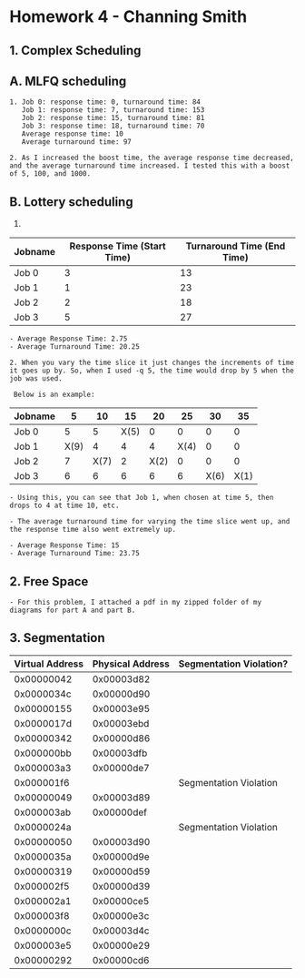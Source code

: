 # Homework 4 - Channing Smith

## 1. Complex Scheduling
## A. MLFQ scheduling
```
1. Job 0: response time: 0, turnaround time: 84
   Job 1: response time: 7, turnaround time: 153
   Job 2: response time: 15, turnaround time: 81
   Job 3: response time: 18, turnaround time: 70
   Average response time: 10
   Average turnaround time: 97
  ```
  ```
2. As I increased the boost time, the average response time decreased, and the average turnaround time increased. I tested this with a boost of 5, 100, and 1000.
```

## B. Lottery scheduling

1.

| Jobname | Response Time (Start Time) | Turnaround Time (End Time) |
| --------|----------------------------|----------------------------|
| Job 0   |3                           |13                          |
| Job 1   |1                           |23                          |
| Job 2   |2                           |18                          |
| Job 3   |5                           |27                          |

```
- Average Response Time: 2.75
- Average Turnaround Time: 20.25
```
```
2. When you vary the time slice it just changes the increments of time it goes up by. So, when I used -q 5, the time would drop by 5 when the job was used.

 Below is an example:
 ```

| Jobname | 5  | 10  | 15  | 20  | 25  | 30  | 35  |
| --------|----|-----|-----|-----|-----|-----|-----|
| Job 0   |5   |5    |X(5) |0    |0    |0    |0    |
| Job 1   |X(9)|4    |4    |4    |X(4) |0    |0    |
| Job 2   |7   |X(7) |2    |X(2) |0    |0    |0    |
| Job 3   |6   |6    |6    |6    |6    |X(6) |X(1) |

```
- Using this, you can see that Job 1, when chosen at time 5, then drops to 4 at time 10, etc.

- The average turnaround time for varying the time slice went up, and the response time also went extremely up.

- Average Response Time: 15
- Average Turnaround Time: 23.75
```
## 2. Free Space
```
- For this problem, I attached a pdf in my zipped folder of my diagrams for part A and part B.
```


## 3. Segmentation

| Virtual Address | Physical Address | Segmentation Violation? |
|-----------------|------------------|-------------------------|
|0x00000042       |0x00003d82        |                         |
|0x0000034c       |0x00000d90        |                         |
|0x00000155       |0x00003e95        |                         |
|0x0000017d       |0x00003ebd        |                         |
|0x00000342       |0x00000d86        |                         |
|0x000000bb       |0x00003dfb        |                         |
|0x000003a3       |0x00000de7        |                         |
|0x000001f6       |                  | Segmentation Violation  |
|0x00000049       |0x00003d89        |                         |
|0x000003ab       |0x00000def        |                         |
|0x0000024a       |                  | Segmentation Violation  |
|0x00000050       |0x00003d90        |                         |
|0x0000035a       |0x00000d9e        |                         |
|0x00000319       |0x00000d59        |                         |
|0x000002f5       |0x00000d39        |                         |
|0x000002a1       |0x00000ce5        |                         |
|0x000003f8       |0x00000e3c        |                         |
|0x0000000c       |0x00003d4c        |                         |
|0x000003e5       |0x00000e29        |                         |
|0x00000292       |0x00000cd6        |                         |
